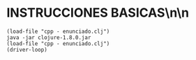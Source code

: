 # INSTRUCCIONES BASICAS\n\n

```
(load-file "cpp - enunciado.clj")
java -jar clojure-1.8.0.jar
(load-file "cpp - enunciado.clj")
(driver-loop)
```
